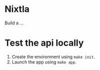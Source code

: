 # Nixtla
Build a ...

# Test the api locally

1. Create the environment using `make init`.
2. Launch the app using `make app`.

